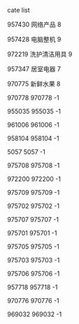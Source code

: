 cate list

957430 网络产品 8

957428 电脑整机 9

972219 洗护清洁用具 9

957347 居室电器 7

970775 新鲜水果 8

970778 970778 -1

955035 955035 -1

961006 961006 -1

958104 958104 -1

5057 5057 -1

975708 975708 -1

972200 972200 -1

975709 975709 -1

975702 975702 -1

975707 975707 -1

975701 975701 -1

975705 975705 -1

975703 975703 -1

975706 975706 -1

957718 957718 -1

970776 970776 -1

969032 969032 -1


